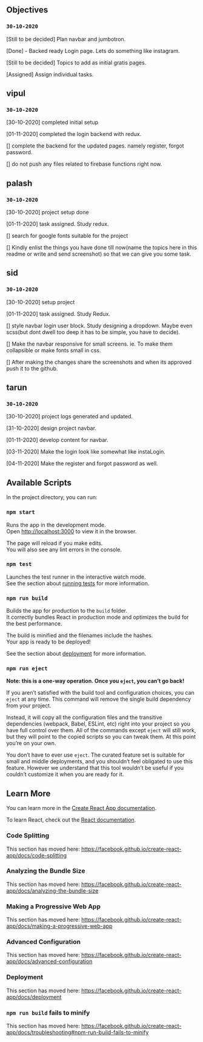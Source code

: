 ## Objectives

### `30-10-2020`

[Still to be decided] Plan navbar and jumbotron.

[Done] - Backed ready Login page. Lets do something like instagram.

[Still to be decided] Topics to add as initial gratis pages.

[Assigned] Assign individual tasks.

## vipul
### `30-10-2020`

[30-10-2020]  completed initial setup

[01-11-2020]  completed the login backend with redux.

[] complete the backend for the updated pages. namely register, forgot password.

[] do not push any files related to firebase functions right now.

## palash
### `30-10-2020`

[30-10-2020] project setup done

[01-11-2020] task assigned. Study redux.

[] search for google fonts suitable for the project

[] Kindly enlist the things you have done till now(name the topics here in this readme or write and send screenshot) so that we can give you some task.

## sid
### `30-10-2020`

[30-10-2020] setup project

[01-11-2020] task assigned. Study Redux.

[] style navbar login user block. Study designing a dropdown. Maybe even scss(but dont dwell too deep it has to be simple, you have to decide).

[] Make the navbar responsive for small screens. ie. To make them collapsible or make fonts small in css. 

[] After making the changes share the screenshots and when its approved push it to the github.

## tarun
### `30-10-2020`

[30-10-2020] project logs generated and updated.

[31-10-2020] design project navbar. 

[01-11-2020] develop content for navbar.

[03-11-2020] Make the login look like somewhat like instaLogin.

[04-11-2020] Make the register and forgot password as well.

## Available Scripts

In the project directory, you can run:

### `npm start`

Runs the app in the development mode.<br />
Open [http://localhost:3000](http://localhost:3000) to view it in the browser.

The page will reload if you make edits.<br />
You will also see any lint errors in the console.

### `npm test`

Launches the test runner in the interactive watch mode.<br />
See the section about [running tests](https://facebook.github.io/create-react-app/docs/running-tests) for more information.

### `npm run build`

Builds the app for production to the `build` folder.<br />
It correctly bundles React in production mode and optimizes the build for the best performance.

The build is minified and the filenames include the hashes.<br />
Your app is ready to be deployed!

See the section about [deployment](https://facebook.github.io/create-react-app/docs/deployment) for more information.

### `npm run eject`

**Note: this is a one-way operation. Once you `eject`, you can’t go back!**

If you aren’t satisfied with the build tool and configuration choices, you can `eject` at any time. This command will remove the single build dependency from your project.

Instead, it will copy all the configuration files and the transitive dependencies (webpack, Babel, ESLint, etc) right into your project so you have full control over them. All of the commands except `eject` will still work, but they will point to the copied scripts so you can tweak them. At this point you’re on your own.

You don’t have to ever use `eject`. The curated feature set is suitable for small and middle deployments, and you shouldn’t feel obligated to use this feature. However we understand that this tool wouldn’t be useful if you couldn’t customize it when you are ready for it.

## Learn More

You can learn more in the [Create React App documentation](https://facebook.github.io/create-react-app/docs/getting-started).

To learn React, check out the [React documentation](https://reactjs.org/).

### Code Splitting

This section has moved here: https://facebook.github.io/create-react-app/docs/code-splitting

### Analyzing the Bundle Size

This section has moved here: https://facebook.github.io/create-react-app/docs/analyzing-the-bundle-size

### Making a Progressive Web App

This section has moved here: https://facebook.github.io/create-react-app/docs/making-a-progressive-web-app

### Advanced Configuration

This section has moved here: https://facebook.github.io/create-react-app/docs/advanced-configuration

### Deployment

This section has moved here: https://facebook.github.io/create-react-app/docs/deployment

### `npm run build` fails to minify

This section has moved here: https://facebook.github.io/create-react-app/docs/troubleshooting#npm-run-build-fails-to-minify
